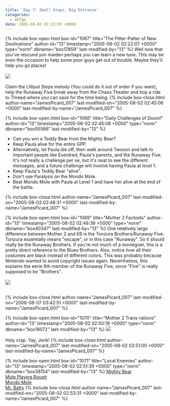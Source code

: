 ```yaml
---
title: 'Day 7: Small Steps, Big Entrance'
categories:
  - ebfgp
date: 2005-08-02 02:22:07 +0000
---
```

{% include box-open.html box-id="1067" title="The Pitter-Patter of New Destinations" author-id="13" timestamp="2005-08-02 02:22:07 +0000" type="norm" dbname="box17859" last-modified-by="13" %}
Well now that you've rescued yon maiden perhaps you can learn a new tune. This may be even the occasion to help some poor guys get out of trouble. Maybe they'll help you go places!<br /><br />
<img src="http://classic.starmen.net/ebfgp/img/eb7.png"/><br /><br />
Claim the Lilliput Steps melody (You <i>could</i> do it out of order if you want), help the Runaway Five break away from the Chaos Theater and hop a ride to Threed where you can save for the time being. 
{% include box-close.html author-name="JamesPicard_007" last-modified-on="2005-08-02 02:45:06 +0000" last-modified-by-name="JamesPicard_007" %}

{% include box-open.html box-id="1068" title="Daily Challenges of Doom!" author-id="13" timestamp="2005-08-02 02:45:08 +0000" type="norm" dbname="box55566" last-modified-by="13" %}
<ul>
<li>Can you win a Teddy Bear from the Mighty Bear?</li>
<li>Keep Paula alive for the entire GPP.</li>
<li>Alternatively, let Paula die off, then walk around Twoson and talk to important people like Everdred, Paula's parents, and the Runaway Five. It's not really a challenge per se, but it's neat to see the different messages, and a future challenge will involve having Paula at level 1.</li>
<li>Keep Paula's Teddy Bear "alive".</li>
<li>Don't use Paralysis on the Mondo Mole.</li>
<li>Beat Mondo Mole with Paula at Level 1 and have her alive at the end of the battle.</li>
</ul>
{% include box-close.html author-name="JamesPicard_007" last-modified-on="2005-08-02 02:48:31 +0000" last-modified-by-name="JamesPicard_007" %}

{% include box-open.html box-id="1069" title="Mother 2 Factoids" author-id="13" timestamp="2005-08-02 02:48:36 +0000" type="norm" dbname="box40347" last-modified-by="13" %}
 One relatively large difference between Mother 2 and EB is the Tonzura Brothers/Runaway Five. Tonzura essentially means "escape", or in this case "Runaway". So it should really be the Runaway Brothers. If you're not much of a moviegoer, this is a pretty direct reference to the Blues Brothers. Also, notice how all their costumes are black instead of different colors. This was probably because Nintendo wanted to avoid copyright issues again. Nevertheless, this explains the eerie 6th member of the Runaway Five, since "Five" is really supposed to be "Brothers".<br /><br />
<img src="http://classic.starmen.net/ebfgp/img/mo7.gif"/><br /><br />

{% include box-close.html author-name="JamesPicard_007" last-modified-on="2006-08-07 03:42:51 +0000" last-modified-by-name="JamesPicard_007" %}

{% include box-open.html box-id="1070" title="Mother 2 Trans-rations" author-id="13" timestamp="2005-08-02 02:50:19 +0000" type="norm" dbname="box18072" last-modified-by="13" %}
<img src="http://classic.starmen.net/ebfgp/trans/tr7.gif"/><br /><br />
Holy crap. Yay, Jonk!
{% include box-close.html author-name="JamesPicard_007" last-modified-on="2005-08-02 02:51:00 +0000" last-modified-by-name="JamesPicard_007" %}

{% include box-open.html box-id="1071" title="Local Enemies" author-id="13" timestamp="2005-08-02 02:51:39 +0000" type="norm" dbname="box38154" last-modified-by="13" %}
<a href="http://starmen.net/mother2/ebdb/enemies.php?enemy=27">Mighty Bear</a><br />
<a href="http://starmen.net/mother2/ebdb/enemies.php?enemy=143">Mole Playing Rough</a><br />
<a href="http://starmen.net/mother2/ebdb/enemies.php?enemy=40">Mondo Mole</a><br />
<a href="http://starmen.net/mother2/ebdb/enemies.php?enemy=56">Mr. Batty</a>
{% include box-close.html author-name="JamesPicard_007" last-modified-on="2005-08-02 02:53:31 +0000" last-modified-by-name="JamesPicard_007" %}
